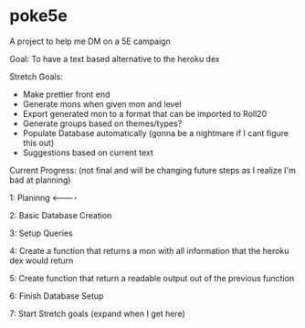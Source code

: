 # poke5e

A project to help me DM on a 5E campaign

Goal: To have a text based alternative to the heroku dex

Stretch Goals:

- Make prettier front end
- Generate mons when given mon and level
- Export generated mon to a format that can be imported to Roll20
- Generate groups based on themes/types?
- Populate Database automatically (gonna be a nightmare if I cant figure this out)
- Suggestions based on current text

Current Progress: (not final and will be changing future steps as I realize I'm bad at planning)

1: Planinng <---- 

2: Basic Database Creation

3: Setup Queries

4: Create a function that returns a mon with all information that the heroku dex would return

5: Create function that return a readable output out of the previous function

6: Finish Database Setup

7: Start Stretch goals (expand when I get here)
